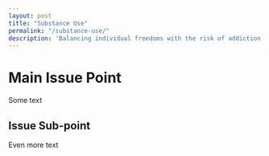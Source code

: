```yaml
---
layout: post
title: "Substance Use"
permalink: "/substance-use/"
description: 'Balancing individual freedoms with the risk of addiction'
---
```


Main Issue Point
================

Some text

Issue Sub-point
---------------

Even more text